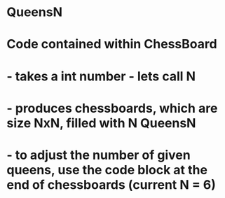 # QueensN
# Code contained within ChessBoard
# - takes a int number - lets call N
# - produces chessboards, which are size NxN, filled with N QueensN
# - to adjust the number of given queens, use the code block at the end of chessboards (current N = 6)
